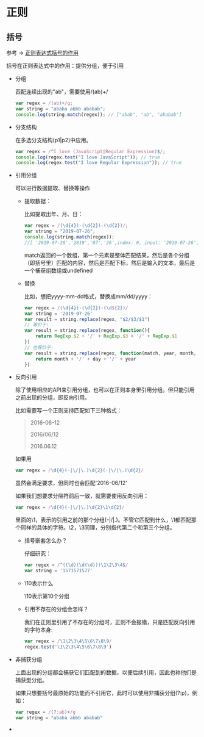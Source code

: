 # 正则

## 括号

参考 -> [正则表达式括号的作用](https://zhuanlan.zhihu.com/p/27355118)

括号在正则表达式中的作用：提供分组，便于引用

- 分组

  匹配连续出现的"ab"，需要使用/(ab)+/

  ```javascript
  var regex = /(ab)+/g;
  var string = "ababa abbb ababab";
  console.log(string.match(regex)); // ["abab", "ab", "ababab"]
  ```

- 分支结构

  在多选分支结构(p1|p2)中应用。

  ```javascript
  var regex = /^I love (JavaScript|Regular Expression)$/;
  console.log(regex.test("I love JavaScript")); // true
  console.log(regex.test("I love Regular Expression")); // true
  ```

- 引用分组

    可以进行数据提取、替换等操作

    - 提取数据：

        比如提取出年、月、日：

        ```javascript
        var regex = /(\d{4})-(\d{2})-(\d{2})/;
        var string = "2019-07-26";
        console.log(string.match(regex));
        //[ '2019-07-26','2019','07','26',index: 0, input: '2019-07-26', groups: undefined ]
        ```
        match返回的一个数组，第一个元素是整体匹配结果，然后是各个分组（即括号里）匹配的内容，然后是匹配下标，然后是输入的文本，最后是一个捕获组数组或undefined

    - 替换

        比如，想把yyyy-mm-dd格式，替换成mm/dd/yyyy：
        ```javascript
        var regex = /(\d{4})-(\d{2})-(\d${2})/
        var string = '2019-07-26'
        var result = string.replace(regex, "$2/$3/$1")
        // 等价于:
        var result = string.replace(regex, function(){
            return RegExp.$2 + '/' + RegExp.$3 + '/' + RegExp.$1
        })
        // 也等价于:
        var result = string.replace(regex, function(match, year, month, day){
            return month + '/' + day + '/' + year
        })
        ```
- 反向引用

    除了使用相应的API来引用分组，也可以在正则本身里引用分组。但只能引用之前出现的分组，即反向引用。    

    比如需要写一个正则支持匹配如下三种格式：
    > 2016-06-12
    > 
    > 2016/06/12
    > 
    > 2016.06.12

    如果用
    ```javascript
    var regex = /\d{4}(-|\/|\.)\d{2}(-|\/|\.)\d{2}/
    ```
    虽然会满足要求，但同时也会匹配'2016-06/12'

    如果我们想要求分隔符前后一致，就需要使用反向引用：
    ```javascript
    var regex = /\d{4}(-|\/|\.)\d{2}\1\d{2}/
    ```
    里面的\1，表示的引用之前的那个分组(-|\/|\.)。不管它匹配到什么，\1都匹配那个同样的具体的字符。\2，\3同理，分别指代第二个和第三个分组。

    - 括号嵌套怎么办？

        仔细研究：
        ```javascript
        var regex = /^((\d)(\d(\d)))\1\2\3\4$/
        var string = '1571571577'
        ```
    - \10表示什么

        \10表示第10个分组
    - 引用不存在的分组会怎样？

        我们在正则里引用了不存在的分组时，正则不会报错，只是匹配反向引用的字符本身:
        ```javascript
        var regex = /\1\2\3\4\5\6\7\8\9/
        regex.test('\1\2\3\4\5\6\7\8\9')
        ```

- 非捕获分组

    上面出现的分组都会捕获它们匹配到的数据，以便后续引用，因此也称他们是捕获型分组。

    如果只想要括号最原始的功能而不引用它，此时可以使用非捕获分组(?:p)，例如：
    ```javascript         
    var regex = /(?:ab)+/g
    var string = "ababa abbb ababab"
    ```

- 